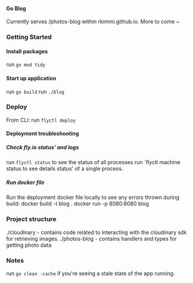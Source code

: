 #### Go Blog
Currently serves /photos-blog within rkimmi.github.io. More to come ~

### Getting Started

#### Install packages
run `go mod tidy`

#### Start up application
run `go build`
run `./blog`

### Deploy
From CLI:
run `flyctl deploy`

#### Deployment troubleshooting

##### Check fly.io status' and logs

run `flyctl status` to see the status of all processes
run `flyctl machine status <ID> to see details status' of a single process.

##### Run docker file
Run the deployment docker file locally to see any errors thrown during build:
docker build -t blog .
docker run -p 8080:8080 blog

### Project structure
./cloudinary - contains code related to interacting with the cloudinary sdk for retrieving images.
./photos-blog - contains handlers and types for getting photo data 

### Notes
run `go clean -cache` if you're seeing a stale state of the app running. 
